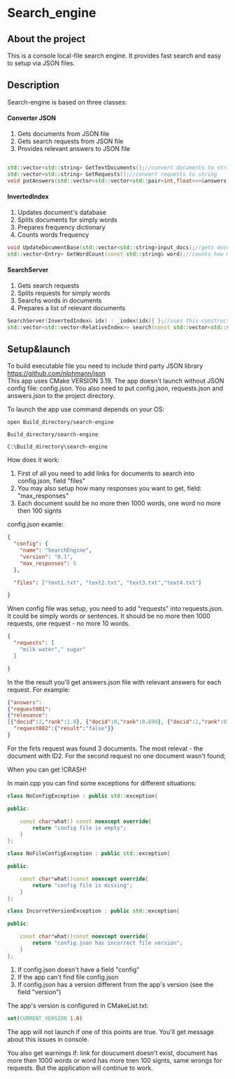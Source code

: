 # Search_engine



## About the project

This is a console local-file search engine. 
It provides fast search and easy to setup via JSON files.

## Description

Search-engine is based on three classes:

#### Converter JSON

1. Gets documents from JSON file
2. Gets search requests from JSON file
3. Provides relevant answers to JSON file


```C++

std::vector<std::string> GetTextDocuments();//convert documents to string
std::vector<std::string> GetRequests();//convert requests to string
void putAnswers(std::vector<std::vector<std::pair<int,float>>>&answers);//convert answers from string to JSON
```

#### InvertedIndex 

1. Updates document's database
2. Splits documents for simply words
3. Prepares frequency dictionary
4. Counts words frequency

```C++
void UpdateDocumentBase(std::vector<std::string>input_docs);//gets documents and splits it for simply words
std::vector<Entry> GetWordCount(const std::string& word);//counts how many times a word appears in documents
```

#### SearchServer 

1. Gets search requests
2. Splits requests for simply words
3. Searchs words in documents
4. Prepares a list of relevant documents 

```C++
SearchServer(InvertedIndex& idx) : _index(idx){ };//uses this constructor to count a frequency for each word from request
std::vector<std::vector<RelativeIndex>> search(const std::vector<std::string>& queries_input);//sorts and return rlevant answers
```

## Setup&launch


To build executable file you need to include third party JSON library https://github.com/nlohmann/json  
This app uses CMake VERSION 3.19.
The app doesn't launch without JSON config file: config.json.
You also need to put config.json, requests.json and answers.json to the project directory.

To launch the app use command depends on your OS:

```
open Build_directory/search-engine
```
```
Build_directory/search-engine
```
```
C:\Build_directory\search-engine
```


How does it work:

1. First of all you need to add links for documents to search into config.json, field "files"
2. You may also setup how many responses you want to get, field: "max_responses" 
3. Each document sould be no more then 1000 words, one word no more then 100 signts

config.json examle:

```JSON
{
  "config": {
    "name": "SearchEngine",
    "version": "0.1",
    "max_responses": 5
  },

  "files": ["text1.txt", "text2.txt", "text3.txt","text4.txt"]

}
```

Wnen config file was setup, you need to add "requests" into requests.json.
It could be simply words or sentences. 
It should be no more then 1000 requests, one request  - no more 10 words.

```JSON
{
  "requests": [
    "milk water"," sugar"
  ]

}

```




In the the result you'll get answers.json file with relevant answers for each request.
For example:

```JSON
{"answers":
{"request001":
{"relevance":
[{"docid":2,"rank":1.0}, {"docid":0,"rank":0.699}, {"docid":1,"rank":0.3}], "result":"true"},
  "request002":{"result":"false"}}
}
```

For the firts request was found 3 documents. The most relevat - the document with ID2.
For the second request no one document wasn't found;

When you can get !CRASH!

In main.cpp you can find some exceptions for different situations:

```C++
class NoConfigException : public std::exception{

public:

    const char*what() const noexcept override{
        return "config file is empty";
    }
};

class NoFileConfigException : public std::exception{

public:

    const char*what()const noexcept override{
        return "config file is missing";
    }
};

class IncorretVersionException : public std::exception{

public:

    const char*what()const noexcept override{
        return "config.json has incorrect file version";
    }
};
```

1. If config.json doesn't have a field "config"
2. If the app can't find file config.json
3. If config.json has a version different from the app's version (see the field "version")

The app's version is configured in CMakeList.txt:
```CMake
set(CURRENT_VERSION 1.0)
```

The app will not launch if one of this points are true.
You'll get message about this issues in console.

You also get warnings if: link for doucument doesn't exist, document has more then 1000 words or word has more tnen 100 signts, same wrongs for requests.
But the application will continue to work.









